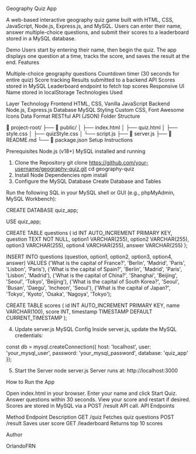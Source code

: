 Geography Quiz App

A web-based interactive geography quiz game built with HTML, CSS, JavaScript, Node.js, Express.js, and MySQL. Users can enter their name, answer multiple-choice questions, and submit their scores to a leaderboard stored in a MySQL database.

Demo
Users start by entering their name, then begin the quiz. The app displays one question at a time, tracks the score, and saves the result at the end.
Features

Multiple-choice geography questions
Countdown timer (30 seconds for entire quiz)
Score tracking
Results submitted to a backend API
Scores stored in MySQL
Leaderboard endpoint to fetch top scores
Responsive UI
Name stored in localStorage
Technologies Used

Layer	Technology
Frontend	HTML, CSS, Vanilla JavaScript
Backend	Node.js, Express.js
Database	MySQL
Styling	Custom CSS, Font Awesome Icons
Data Format	RESTful API (JSON)
Folder Structure

📁 project-root/
├── 📁 public/
│   ├── index.html
│   ├── quiz.html
│   ├── style.css
│   ├── quizStyle.css
│   └── script.js
├── 📄 server.js
├── 📄 README.md
└── 📄 package.json
Setup Instructions

Prerequisites
Node.js (v18+)
MySQL installed and running
1. Clone the Repository
git clone https://github.com/your-username/geography-quiz.git
cd geography-quiz
2. Install Node Dependencies
npm install
3. Configure the MySQL Database
Create Database and Tables

Run the following SQL in your MySQL shell or GUI (e.g., phpMyAdmin, MySQL Workbench):

CREATE DATABASE quiz_app;

USE quiz_app;

CREATE TABLE questions (
  id INT AUTO_INCREMENT PRIMARY KEY,
  question TEXT NOT NULL,
  option1 VARCHAR(255),
  option2 VARCHAR(255),
  option3 VARCHAR(255),
  option4 VARCHAR(255),
  answer VARCHAR(255)
);

INSERT INTO questions (question, option1, option2, option3, option4, answer) VALUES
('What is the capital of France?', 'Berlin', 'Madrid', 'Paris', 'Lisbon', 'Paris'),
('What is the capital of Spain?', 'Berlin', 'Madrid', 'Paris', 'Lisbon', 'Madrid'),
('What is the capital of China?', 'Shanghai', 'Beijing', 'Seoul', 'Tokyo', 'Beijing'),
('What is the capital of South Korea?', 'Seoul', 'Busan', 'Daegu', 'Incheon', 'Seoul'),
('What is the capital of Japan?', 'Tokyo', 'Kyoto', 'Osaka', 'Nagoya', 'Tokyo');

CREATE TABLE scores (
  id INT AUTO_INCREMENT PRIMARY KEY,
  name VARCHAR(100),
  score INT,
  timestamp TIMESTAMP DEFAULT CURRENT_TIMESTAMP
);

4. Update server.js MySQL Config
Inside server.js, update the MySQL credentials:

const db = mysql.createConnection({
  host: 'localhost',
  user: 'your_mysql_user',
  password: 'your_mysql_password',
  database: 'quiz_app'
});

5. Start the Server
node server.js
Server runs at: http://localhost:3000

How to Run the App

Open index.html in your browser.
Enter your name and click Start Quiz.
Answer questions within 30 seconds.
View your score and restart if desired.
Scores are stored in MySQL via a POST /result API call.
API Endpoints

Method	Endpoint	Description
GET	/quiz	Fetches quiz questions
POST	/result	Saves user score
GET	/leaderboard	Returns top 10 scores

Author

OrlandoFRN
